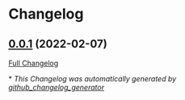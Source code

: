 # Changelog

## [0.0.1](https://github.com/T-Systems-MMS/terraform-cosmosdb/tree/0.0.1) (2022-02-07)

[Full Changelog](https://github.com/T-Systems-MMS/terraform-cosmosdb/compare/50119c5aa71ab4c2f65002ec9394f97126cd39fc...0.0.1)



\* *This Changelog was automatically generated by [github_changelog_generator](https://github.com/github-changelog-generator/github-changelog-generator)*
